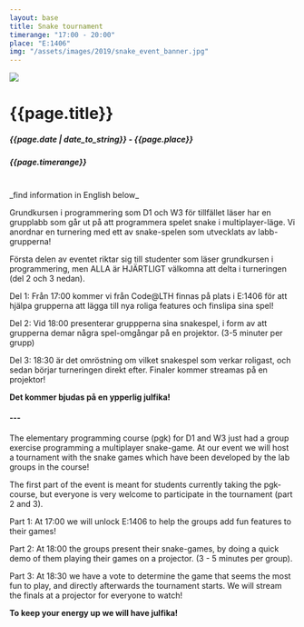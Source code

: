 ```yaml
---
layout: base
title: Snake tournament
timerange: "17:00 - 20:00"
place: "E:1406"
img: "/assets/images/2019/snake_event_banner.jpg"
---
```

<div id="flex-container">
<img id="thumbnail-img" src="{{page.img}}" />
<div  style="display:block;text-align:left">
<h1 class="event-title">{{page.title}}</h1>
<h5>{{page.date | date_to_string}} - {{page.place}}</h5>
<h5>{{page.timerange}}</h5>
</div>
</div>
<div style="clear:both;"></div>

<br>
_find information in English below_

<br>

Grundkursen i programmering som D1 och W3 för tillfället läser har en grupplabb som går ut på att programmera spelet snake i multiplayer-läge. Vi anordnar en turnering med ett av snake-spelen som utvecklats av labb-grupperna!

Första delen av eventet riktar sig till studenter som läser grundkursen i programmering, men ALLA är HJÄRTLIGT välkomna att delta i turneringen (del 2 och 3 nedan).

Del 1: Från 17:00 kommer vi från Code@LTH finnas på plats i E:1406 för att hjälpa grupperna att lägga till nya roliga features och finslipa sina spel!

Del 2: Vid 18:00 presenterar gruppperna sina snakespel, i form av att grupperna demar några spel-omgångar på en projektor. (3-5 minuter per grupp)

Del 3: 18:30 är det omröstning om vilket snakespel som verkar roligast, och sedan börjar turneringen direkt efter. Finaler kommer streamas på en projektor!

**Det kommer bjudas på en ypperlig julfika!**

#### ---

The elementary programming course (pgk) for D1 and W3 just had a group exercise programming a multiplayer snake-game. At our event we will host a tournament with the snake games which have been developed by the lab groups in the course!

The first part of the event is meant for students currently taking the pgk-course, but everyone is very welcome to participate in the tournament (part 2 and 3).

Part 1: At 17:00 we will unlock E:1406 to help the groups add fun features to their games!

Part 2: At 18:00 the groups present their snake-games, by doing a quick demo of them playing their games on a projector. (3 - 5 minutes per group).

Part 3: At 18:30 we have a vote to determine the game that seems the most fun to play, and directly afterwards the tournament starts. We will stream the finals at a projector for everyone to watch!

**To keep your energy up we will have julfika!**

